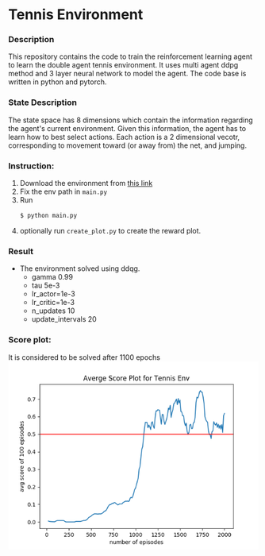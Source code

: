 # Tennis Environment

### Description 

This repository contains the code to train the reinforcement learning agent to learn the double agent tennis environment. 
It uses multi agent ddpg method and 3 layer neural network to model the agent. The code base is written in python and pytorch. 

### State Description 

The state space has 8 dimensions which contain the information regarding the agent's current environment.  Given this information, the agent has to learn how to best select actions.  Each action is a 2 dimensional vecotr, corresponding to movement toward (or away from) the net, and jumping.

### Instruction:
1. Download the environment from [this link](https://s3-us-west-1.amazonaws.com/udacity-drlnd/P3/Tennis/Tennis_Linux_NoVis.zip)
2. Fix the env path in `main.py`
3. Run 
    ```sh  
    $ python main.py
    ```
4. optionally run `create_plot.py` to create the reward plot.

### Result
- The environment solved using ddqg.
    - gamma 0.99 
    - tau 5e-3 
    - lr_actor=1e-3 
    - lr_critic=1e-3
    - n_updates 10
    - update_intervals 20
    
###  Score plot: 
It is considered to be solved after 1100 epochs
![Score Plot](experiments/exp1_2019-04-07_15:20:11/scores.png)
   